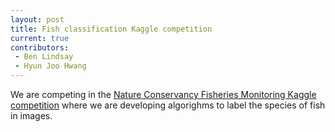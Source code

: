 ```yaml
---
layout: post
title: Fish classification Kaggle competition
current: true
contributors:
 - Ben Lindsay
 - Hyun Joo Hwang
---
```


We are competing in the [Nature Conservancy Fisheries Monitoring Kaggle competition](https://www.kaggle.com/c/the-nature-conservancy-fisheries-monitoring) where we are developing algorighms to label the species of fish in images.
